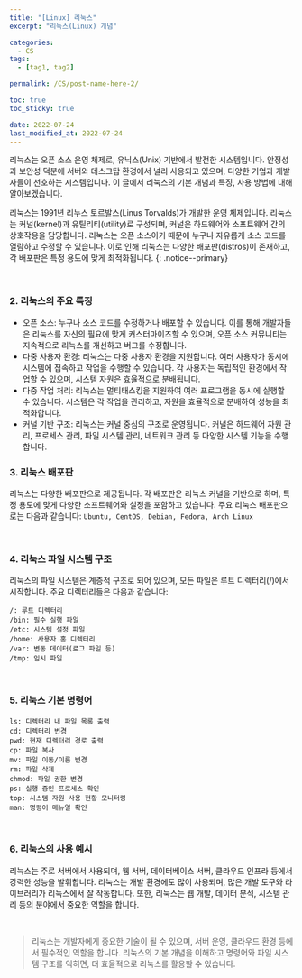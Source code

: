 ```yaml
---
title: "[Linux] 리눅스"
excerpt: "리눅스(Linux) 개념"

categories:
  - CS
tags:
  - [tag1, tag2]

permalink: /CS/post-name-here-2/

toc: true
toc_sticky: true

date: 2022-07-24
last_modified_at: 2022-07-24
---
```


리눅스는 오픈 소스 운영 체제로, 유닉스(Unix) 기반에서 발전한 시스템입니다. 안정성과 보안성 덕분에 서버와 데스크탑 환경에서 널리 사용되고 있으며, 다양한 기업과 개발자들이 선호하는 시스템입니다. 이 글에서 리눅스의 기본 개념과 특징, 사용 방법에 대해 알아보겠습니다.  

리눅스는 1991년 리누스 토르발스(Linus Torvalds)가 개발한 운영 체제입니다. 리눅스는 커널(kernel)과 유틸리티(utility)로 구성되며, 커널은 하드웨어와 소프트웨어 간의 상호작용을 담당합니다. 리눅스는 오픈 소스이기 때문에 누구나 자유롭게 소스 코드를 열람하고 수정할 수 있습니다. 이로 인해 리눅스는 다양한 배포판(distros)이 존재하고, 각 배포판은 특정 용도에 맞게 최적화됩니다.
{: .notice--primary}  

<br>

### 2. 리눅스의 주요 특징
- 오픈 소스: 누구나 소스 코드를 수정하거나 배포할 수 있습니다. 이를 통해 개발자들은 리눅스를 자신의 필요에 맞게 커스터마이즈할 수 있으며, 오픈 소스 커뮤니티는 지속적으로 리눅스를 개선하고 버그를 수정합니다.
- 다중 사용자 환경: 리눅스는 다중 사용자 환경을 지원합니다. 여러 사용자가 동시에 시스템에 접속하고 작업을 수행할 수 있습니다. 각 사용자는 독립적인 환경에서 작업할 수 있으며, 시스템 자원은 효율적으로 분배됩니다.
- 다중 작업 처리: 리눅스는 멀티태스킹을 지원하여 여러 프로그램을 동시에 실행할 수 있습니다. 시스템은 각 작업을 관리하고, 자원을 효율적으로 분배하여 성능을 최적화합니다.
- 커널 기반 구조: 리눅스는 커널 중심의 구조로 운영됩니다. 커널은 하드웨어 자원 관리, 프로세스 관리, 파일 시스템 관리, 네트워크 관리 등 다양한 시스템 기능을 수행합니다.

### 3. 리눅스 배포판
리눅스는 다양한 배포판으로 제공됩니다. 각 배포판은 리눅스 커널을 기반으로 하며, 특정 용도에 맞게 다양한 소프트웨어와 설정을 포함하고 있습니다. 주요 리눅스 배포판으로는 다음과 같습니다:
`Ubuntu, CentOS, Debian, Fedora, Arch Linux`

<br>

### 4. 리눅스 파일 시스템 구조
리눅스의 파일 시스템은 계층적 구조로 되어 있으며, 모든 파일은 루트 디렉터리(/)에서 시작합니다. 주요 디렉터리들은 다음과 같습니다:

```
/: 루트 디렉터리
/bin: 필수 실행 파일
/etc: 시스템 설정 파일
/home: 사용자 홈 디렉터리
/var: 변동 데이터(로그 파일 등)
/tmp: 임시 파일
```
<br>

### 5. 리눅스 기본 명령어

```
ls: 디렉터리 내 파일 목록 출력  
cd: 디렉터리 변경  
pwd: 현재 디렉터리 경로 출력  
cp: 파일 복사  
mv: 파일 이동/이름 변경  
rm: 파일 삭제  
chmod: 파일 권한 변경  
ps: 실행 중인 프로세스 확인  
top: 시스템 자원 사용 현황 모니터링  
man: 명령어 매뉴얼 확인
```

<br>

### 6. 리눅스의 사용 예시
리눅스는 주로 서버에서 사용되며, 웹 서버, 데이터베이스 서버, 클라우드 인프라 등에서 강력한 성능을 발휘합니다. 리눅스는 개발 환경에도 많이 사용되며, 많은 개발 도구와 라이브러리가 리눅스에서 잘 작동합니다. 또한, 리눅스는 웹 개발, 데이터 분석, 시스템 관리 등의 분야에서 중요한 역할을 합니다.

<br>

> 리눅스는 개발자에게  중요한 기술이 될 수 있으며, 서버 운영, 클라우드 환경 등에서 필수적인 역할을 합니다. 리눅스의 기본 개념을 이해하고 명령어와 파일 시스템 구조를 익히면, 더 효율적으로 리눅스를 활용할 수 있습니다.
